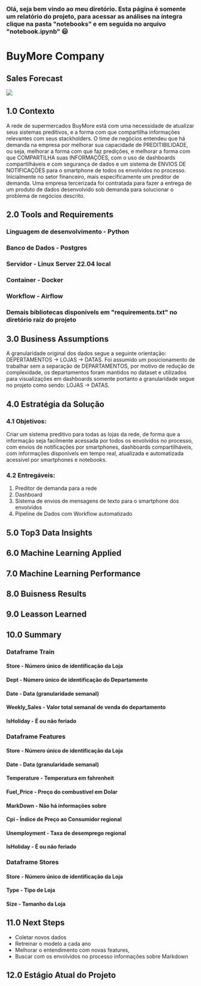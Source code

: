 ### Olá, seja bem vindo ao meu diretório. Esta página é somente um relatório do projeto, para acessar as análises na íntegra clique na pasta "notebooks" e em seguida no arquivo "notebook.ipynb" :smiley:
# BuyMore Company
## Sales Forecast
![](img/capa.jpg)
## 1.0 Contexto
A rede de supermercados BuyMore está com uma necessidade de atualizar seus sistemas preditivos, e a forma com que compartilha informações relevantes com seus stackholders. O time de negócios entendeu que há demanda na empresa por melhorar sua capacidade de PREDITIBILIDADE, ou seja, melhorar a forma com que faz predições, e melhorar a forma com que COMPARTILHA suas INFORMAÇÕES, com o uso de dashboards compartilháveis e com segurança de dados e um sistema de ENVIOS DE NOTIFICAÇÕES para o smartphone de todos os envolvidos no processo. Inicialmente no setor financeiro, mais especificamente um preditor de demanda. Uma empresa tercerizada foi contratada para fazer a entrega de um produto de dados desenvolvido sob demanda para solucionar o problema de negócios descrito.
## 2.0 Tools and Requirements
### Linguagem de desenvolvimento - Python
### Banco de Dados - Postgres
### Servidor - Linux Server 22.04 local
### Container - Docker
### Workflow - Airflow
### Demais bibliotecas disponívels em "requirements.txt" no diretório raíz do projeto
## 3.0 Business Assumptions
A granularidade original dos dados segue a seguinte orientação: DEPERTAMENTOS -> LOJAS -> DATAS. Foi assumido um posicionamento de trabalhar sem a separação de DEPARTAMENTOS, por motivo de redução de complexidade, os departamentos foram mantidos no dataset e utilizados para visualizações em dashboards somente portanto a granularidade segue no projeto como sendo: LOJAS -> DATAS.
## 4.0 Estratégia da Solução
### 4.1 Objetivos:
Criar um sistema preditivo para todas as lojas da rede, de forma que a informação seja facilmente acessada por todos os envolvidos no processo, com envios de notificações por smartphones, dashboards compartilháveis, com informações disponívels em tempo real, atualizada e automatizada acessível por smartphones e notebooks.
### 4.2 Entregáveis:
1. Preditor de demanda para a rede
2. Dashboard
3. Sistema de envios de mensagens de texto para o smartphone dos envolvidos
4. Pipeline de Dados com Workflow automatizado
## 5.0 Top3 Data Insights
## 6.0 Machine Learning Applied
## 7.0 Machine Learning Performance
## 8.0 Buisness Results
## 9.0 Leasson Learned
## 10.0 Summary
### Dataframe Train
#### Store - Número único de identificação da Loja
#### Dept - Número único de identificação do Departamento
#### Date - Data (granularidade semanal)
#### Weekly_Sales - Valor total semanal de venda do departamento
#### IsHoliday - É ou não feriado
### Dataframe Features
#### Store - Número único de identificação da Loja
#### Date - Data (granularidade semanal)
#### Temperature - Temperatura em fahrenheit
#### Fuel_Price - Preço do combustível em Dolar
#### MarkDown - Não há informações sobre
#### Cpi - Índice de Preço ao Consumidor regional
#### Unemployment - Taxa de desemprego regional
#### IsHoliday - É ou não feriado
### Dataframe Stores
#### Store - Número único de identificação da Loja
#### Type - Tipo de Loja
#### Size - Tamanho da Loja
## 11.0 Next Steps
* Coletar novos dados
* Retreinar o modelo a cada ano
* Melhorar o entendimento com novas features, 
* Buscar com os envolvidos no processo informações sobre Markdown
## 12.0 Estágio Atual do Projeto
